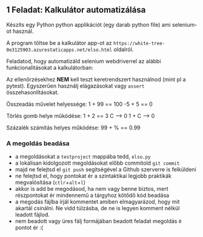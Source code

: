 ## 1 Feladat: Kalkulátor automatizálása

Készíts egy Python python applikációt (egy darab python file) ami selenium-ot használ. 

A program töltse be a kalkulátor app-ot az `https://white-tree-0e3125903.azurestaticapps.net/elso.html` oldalról. 

Feladatod, hogy automatizáld selenium webdriverrel az alábbi funkcionalitásokat a kalkulátorban:

Az ellenőrzésekhez __NEM__ kell teszt keretrendszert használnod (mint pl a pytest).
Egyszerűen használj elágazásokat vagy `assert` összehasonlításokat.

Összeadás művelet helyessége:
    1 + 99 == 100 
    -5 + 5 == 0

Törlés gomb helye működése:
    1 + 2 == 3 C --> 0
    1 + C --> 0

Százalék számítás helyes működése:
    99 + % == 0.99

### A megoldás beadása
* a megoldásokat a `testproject` mappába tedd, `elso.py`
* a lokálisan kidolgozott megoldásokat előbb commitold `git commit`
* majd ne felejtsd el `git push` segítségével a Github szerverre is felküldeni
* ne felejtsd el, hogy pontokat ér a szintaktikai legjobb praktikák megvalósítása (`ctlr`+`alt`+`l`)
* akkor is add be megodásod, ha nem vagy benne biztos, mert részpontokat ér mindennemű a tárgyhoz kötődő kód beadása
* a megodás fájlba írjál kommentet amiben elmagyarázod, hogy mit akartál csinálni. Ne vidd túlzásba, de ne is legyen komment nélkül leadott fájlod.
* nem beadott vagy üres fálj formájában beadott feladat megoldás `0` pontot ér :(